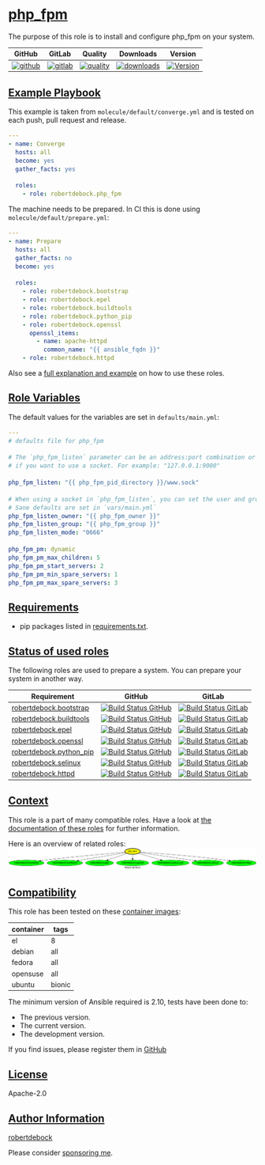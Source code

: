 # [php_fpm](#php_fpm)

The purpose of this role is to install and configure php_fpm on your system.

|GitHub|GitLab|Quality|Downloads|Version|
|------|------|-------|---------|-------|
|[![github](https://github.com/robertdebock/ansible-role-php_fpm/workflows/Ansible%20Molecule/badge.svg)](https://github.com/robertdebock/ansible-role-php_fpm/actions)|[![gitlab](https://gitlab.com/robertdebock/ansible-role-php_fpm/badges/master/pipeline.svg)](https://gitlab.com/robertdebock/ansible-role-php_fpm)|[![quality](https://img.shields.io/ansible/quality/32701)](https://galaxy.ansible.com/robertdebock/php_fpm)|[![downloads](https://img.shields.io/ansible/role/d/32701)](https://galaxy.ansible.com/robertdebock/php_fpm)|[![Version](https://img.shields.io/github/release/robertdebock/ansible-role-php_fpm.svg)](https://github.com/robertdebock/ansible-role-php_fpm/releases/)|

## [Example Playbook](#example-playbook)

This example is taken from `molecule/default/converge.yml` and is tested on each push, pull request and release.

```yaml
---
- name: Converge
  hosts: all
  become: yes
  gather_facts: yes

  roles:
    - role: robertdebock.php_fpm
```

The machine needs to be prepared. In CI this is done using `molecule/default/prepare.yml`:

```yaml
---
- name: Prepare
  hosts: all
  gather_facts: no
  become: yes

  roles:
    - role: robertdebock.bootstrap
    - role: robertdebock.epel
    - role: robertdebock.buildtools
    - role: robertdebock.python_pip
    - role: robertdebock.openssl
      openssl_items:
        - name: apache-httpd
          common_name: "{{ ansible_fqdn }}"
    - role: robertdebock.httpd
```

Also see a [full explanation and example](https://robertdebock.nl/how-to-use-these-roles.html) on how to use these roles.

## [Role Variables](#role-variables)

The default values for the variables are set in `defaults/main.yml`:

```yaml
---
# defaults file for php_fpm

# The `php_fpm_listen` parameter can be an address:port combination or a path
# if you want to use a socket. For example: "127.0.0.1:9000"

php_fpm_listen: "{{ php_fpm_pid_directory }}/www.sock"

# When using a socket in `php_fpm_listen`, you can set the user and group.
# Sane defaults are set in `vars/main.yml`
php_fpm_listen_owner: "{{ php_fpm_owner }}"
php_fpm_listen_group: "{{ php_fpm_group }}"
php_fpm_listen_mode: "0666"

php_fpm_pm: dynamic
php_fpm_pm_max_children: 5
php_fpm_pm_start_servers: 2
php_fpm_pm_min_spare_servers: 1
php_fpm_pm_max_spare_servers: 3
```

## [Requirements](#requirements)

- pip packages listed in [requirements.txt](https://github.com/robertdebock/ansible-role-php_fpm/blob/master/requirements.txt).

## [Status of used roles](#status-of-requirements)

The following roles are used to prepare a system. You can prepare your system in another way.

| Requirement | GitHub | GitLab |
|-------------|--------|--------|
|[robertdebock.bootstrap](https://galaxy.ansible.com/robertdebock/bootstrap)|[![Build Status GitHub](https://github.com/robertdebock/ansible-role-bootstrap/workflows/Ansible%20Molecule/badge.svg)](https://github.com/robertdebock/ansible-role-bootstrap/actions)|[![Build Status GitLab](https://gitlab.com/robertdebock/ansible-role-bootstrap/badges/master/pipeline.svg)](https://gitlab.com/robertdebock/ansible-role-bootstrap)|
|[robertdebock.buildtools](https://galaxy.ansible.com/robertdebock/buildtools)|[![Build Status GitHub](https://github.com/robertdebock/ansible-role-buildtools/workflows/Ansible%20Molecule/badge.svg)](https://github.com/robertdebock/ansible-role-buildtools/actions)|[![Build Status GitLab](https://gitlab.com/robertdebock/ansible-role-buildtools/badges/master/pipeline.svg)](https://gitlab.com/robertdebock/ansible-role-buildtools)|
|[robertdebock.epel](https://galaxy.ansible.com/robertdebock/epel)|[![Build Status GitHub](https://github.com/robertdebock/ansible-role-epel/workflows/Ansible%20Molecule/badge.svg)](https://github.com/robertdebock/ansible-role-epel/actions)|[![Build Status GitLab](https://gitlab.com/robertdebock/ansible-role-epel/badges/master/pipeline.svg)](https://gitlab.com/robertdebock/ansible-role-epel)|
|[robertdebock.openssl](https://galaxy.ansible.com/robertdebock/openssl)|[![Build Status GitHub](https://github.com/robertdebock/ansible-role-openssl/workflows/Ansible%20Molecule/badge.svg)](https://github.com/robertdebock/ansible-role-openssl/actions)|[![Build Status GitLab](https://gitlab.com/robertdebock/ansible-role-openssl/badges/master/pipeline.svg)](https://gitlab.com/robertdebock/ansible-role-openssl)|
|[robertdebock.python_pip](https://galaxy.ansible.com/robertdebock/python_pip)|[![Build Status GitHub](https://github.com/robertdebock/ansible-role-python_pip/workflows/Ansible%20Molecule/badge.svg)](https://github.com/robertdebock/ansible-role-python_pip/actions)|[![Build Status GitLab](https://gitlab.com/robertdebock/ansible-role-python_pip/badges/master/pipeline.svg)](https://gitlab.com/robertdebock/ansible-role-python_pip)|
|[robertdebock.selinux](https://galaxy.ansible.com/robertdebock/selinux)|[![Build Status GitHub](https://github.com/robertdebock/ansible-role-selinux/workflows/Ansible%20Molecule/badge.svg)](https://github.com/robertdebock/ansible-role-selinux/actions)|[![Build Status GitLab](https://gitlab.com/robertdebock/ansible-role-selinux/badges/master/pipeline.svg)](https://gitlab.com/robertdebock/ansible-role-selinux)|
|[robertdebock.httpd](https://galaxy.ansible.com/robertdebock/httpd)|[![Build Status GitHub](https://github.com/robertdebock/ansible-role-httpd/workflows/Ansible%20Molecule/badge.svg)](https://github.com/robertdebock/ansible-role-httpd/actions)|[![Build Status GitLab](https://gitlab.com/robertdebock/ansible-role-httpd/badges/master/pipeline.svg)](https://gitlab.com/robertdebock/ansible-role-httpd)|

## [Context](#context)

This role is a part of many compatible roles. Have a look at [the documentation of these roles](https://robertdebock.nl/) for further information.

Here is an overview of related roles:
![dependencies](https://raw.githubusercontent.com/robertdebock/ansible-role-php_fpm/png/requirements.png "Dependencies")

## [Compatibility](#compatibility)

This role has been tested on these [container images](https://hub.docker.com/u/robertdebock):

|container|tags|
|---------|----|
|el|8|
|debian|all|
|fedora|all|
|opensuse|all|
|ubuntu|bionic|

The minimum version of Ansible required is 2.10, tests have been done to:

- The previous version.
- The current version.
- The development version.

If you find issues, please register them in [GitHub](https://github.com/robertdebock/ansible-role-php_fpm/issues)

## [License](#license)

Apache-2.0

## [Author Information](#author-information)

[robertdebock](https://robertdebock.nl/)

Please consider [sponsoring me](https://github.com/sponsors/robertdebock).
